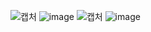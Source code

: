 ![캡처](https://user-images.githubusercontent.com/29038531/75730899-81c25a00-5d31-11ea-9dcf-316bcdb8194a.PNG)
![image](https://user-images.githubusercontent.com/29038531/75731142-32305e00-5d32-11ea-9c30-799aa941869f.png)
![캡처](https://user-images.githubusercontent.com/29038531/75731248-7d4a7100-5d32-11ea-8d19-7a2af8f84d25.PNG)
![image](https://user-images.githubusercontent.com/29038531/75731287-93583180-5d32-11ea-88dd-541ebe454c16.png)
